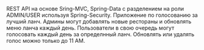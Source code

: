REST API на основе Sring-MVC, Spring-Data с разделением на роли ADMIN/USER используя Spring-Security.
Приложение по голосованию за лучший ланч. 
  Админы могут добавлять новые рестораны и обновлять меню ланча каждый день. 
  Пользователи в свою очередь могут голосовать каждый день за определнный ланч. Обновлять или удалять голос можно только до 11 AM.
  
